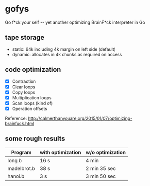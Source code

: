 # gofys
Go f\*ck your self -- yet another optimizing BrainF\*ck interpreter in Go

## tape storage
- static: 64k including 4k margin on left side (default)
- dynamic: allocates in 4k chunks as required on access

## code optimization
- [x] Contraction
- [x] Clear loops
- [x] Copy loops
- [x] Multiplication loops
- [x] Scan loops (kind of)
- [x] Operation offsets

Reference: http://calmerthanyouare.org/2015/01/07/optimizing-brainfuck.html

## some rough results

Program     | with optimization | w/o optimization
------------|-------------------|-----------------
long.b      | 16 s              | 4 min
madelbrot.b | 38 s              | 2 min 35 sec
hanoi.b     |  3 s              | 3 min 50 sec
